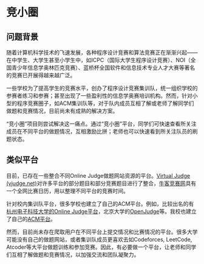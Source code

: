 # 竞小圈

## 问题背景

随着计算机科学技术的飞速发展，各种程序设计竞赛和算法竞赛正在渐渐兴起——在中学生、大学生甚至小学生中，如ICPC（国际大学生程序设计竞赛）、NOI（全国青少年信息学奥林匹克竞赛）、蓝桥杯全国软件和信息技术专业人才大赛等著名的竞赛已开展得越来越广泛。

一些学校为了提高学生的竞赛水平，创办了程序设计竞赛集训队，统一组织学校的参赛者练习和参赛；甚至出现了一些盈利性的信息学奥赛培训机构。然而，针对小型的程序竞赛圈子，如ACM集训队等，对于队内成员互相了解或老师了解同学们做题和竞赛情况，目前尚未有成熟的解决方案。

“竞小圈”项目则尝试解决这一痛点。通过“竞小圈”平台，同学们可快速查看所关注成员在不同平台的做题情况，互相激励比拼；老师也可以快速看到所关注队员的刷题状态。

## 类似平台

目前，已存在一些整合不同Online Judge做题网站资源的平台。[Virtual Judge (vjudge.net)](https://vjudge.net/)对许多平台的部分题目和部分竞赛题目进行了整合，[牛客竞赛网](https://ac.nowcoder.com/acm/contest/vip-index)具有一个全网比赛日历，用以整理不同平台的竞赛时间。

针对校内集训队平台，很多学校也建立了自己的ACM平台。例如，比较出名的有[杭州电子科技大学的Online Judge平台](http://acm.hdu.edu.cn/)，北京大学的[OpenJudge](http://openjudge.cn/)等。我校也建立了自己的[ACM平台](https://acm.uestc.edu.cn/)。

然而，目前尚未存在爬取用户在不同平台上提交情况和比赛情况的平台。很多大学可能没有自己的做题网站，或者集训队成员更喜欢去如Codeforces, LeetCode, Atcoder等大平台做题训练和参加竞赛。因此，有必要做一个平台，让老师和同学们互相了解做题和竞赛情况，以加强交流和团队凝聚力。
